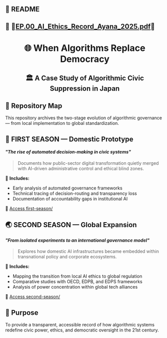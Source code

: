 ## 📄 **README**


## 📎 🐶[EP.00_AI_Ethics_Record_Ayana_2025.pdf](./EP.00_AI_Ethics_Record_Ayana_2025.pdf)🐾

<h1 align="center">🌐 When Algorithms Replace Democracy</h1> <h2 align="center">🏛️ A Case Study of Algorithmic Civic Suppression in Japan</h2>
<h2>🧭 Repository Map</h2> <p>This repository archives the two-stage evolution of algorithmic governance — from local implementation to global standardization.</p>
<h2>📘 FIRST SEASON — Domestic Prototype</h2> <h4><i>"The rise of automated decision-making in civic systems"</i></h4> <blockquote>Documents how public-sector digital transformation quietly merged with AI-driven administrative control and ethical blind zones.</blockquote>

📂 <b>Includes:</b>

<ul> <li>Early analysis of automated governance frameworks</li> <li>Technical tracing of decision-routing and transparency loss</li> <li>Documentation of accountability gaps in institutional AI</li> </ul> 🔗 <a href="./first-season">Access first-season/</a>
<h2>🌏 SECOND SEASON — Global Expansion</h2> <h4><i>"From isolated experiments to an international governance model"</i></h4> <blockquote>Explores how domestic AI infrastructures became embedded within transnational policy and corporate ecosystems.</blockquote>

📂 <b>Includes:</b>

<ul> <li>Mapping the transition from local AI ethics to global regulation</li> <li>Comparative studies with OECD, EDPB, and EDPS frameworks</li> <li>Analysis of power concentration within global tech alliances</li> </ul> 🔗 <a href="./second-season">Access second-season/</a>
<h2>🌸 Purpose</h2> <p>To provide a transparent, accessible record of how algorithmic systems redefine civic power, ethics, and democratic oversight in the 21st century.</p>



